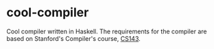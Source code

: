 # cool-compiler

Cool compiler written in Haskell. The requirements for the compiler are based on Stanford's Compiler's course, [CS143](http://web.stanford.edu/class/cs143/). 

